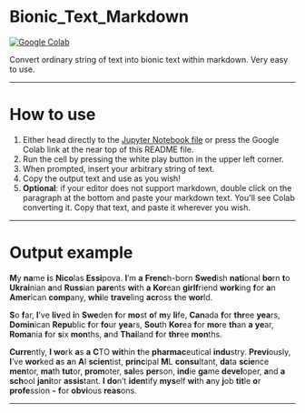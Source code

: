 # Bionic_Text_Markdown
[![Google Colab](https://camo.githubusercontent.com/84f0493939e0c4de4e6dbe113251b4bfb5353e57134ffd9fcab6b8714514d4d1/68747470733a2f2f636f6c61622e72657365617263682e676f6f676c652e636f6d2f6173736574732f636f6c61622d62616467652e737667)](https://colab.research.google.com/github/NicoEssi/Bionic_Text_Markdown/blob/main/Bionic_Text_Markdown_Converter.ipynb)

Convert ordinary string of text into bionic text within markdown. Very easy to use.

---

# How to use
1. Either head directly to the [Jupyter Notebook file](https://github.com/NicoEssi/Bionic_Text_Markdown/blob/main/Bionic_Text_Markdown_Converter.ipynb) or press the Google Colab link at the near top of this README file.
2. Run the cell by pressing the white play button in the upper left corner.
3. When prompted, insert your arbitrary string of text.
4. Copy the output text and use as you wish!
5. **Optional**: if your editor does not support markdown, double click on the paragraph at the bottom and paste your markdown text. You'll see Colab converting it. Copy that text, and paste it wherever you wish.

---

# Output example

**M**y **na**me **i**s **Nico**las **Essi**pova. **I**’m **a** **Frenc**h-born **Swed**ish **nati**onal **bo**rn **t**o **Ukrai**nian **a**nd **Russ**ian **pare**nts **wi**th **a** **Kor**ean **girlf**riend **work**ing **f**or **a**n **Amer**ican **comp**any, **whi**le **trave**ling **acr**oss **t**he **wor**ld.

**S**o **f**ar, **I**’ve **liv**ed **i**n **Swe**den **f**or **mo**st **o**f **m**y **li**fe, **Can**ada **f**or **thr**ee **yea**rs, **Domin**ican **Repu**blic **f**or **fo**ur **yea**rs, **Sou**th **Kor**ea **f**or **mo**re **th**an **a** **ye**ar, **Roma**nia **f**or **s**ix **mon**ths, **a**nd **Thai**land **f**or **thr**ee **mon**ths.

**Curre**ntly, **I** **wo**rk **a**s **a** **C**TO **wit**hin **t**he **pharmac**eutical **indu**stry. **Previ**ously, **I**’ve **wor**ked **a**s **a**n **A**I **scien**tist, **princ**ipal **M**L **consu**ltant, **da**ta **scie**nce **men**tor, **ma**th **tut**or, **prom**oter, **sal**es **per**son, **ind**ie **ga**me **devel**oper, **a**nd **a** **sch**ool **jani**tor **assis**tant. **I** **do**n’t **iden**tify **mys**elf **wi**th **a**ny **j**ob **tit**le **o**r **profe**ssion **-** **f**or **obvi**ous **reas**ons.

---
